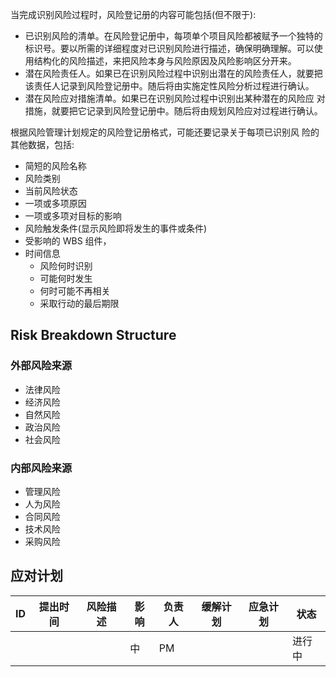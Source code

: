 

当完成识别风险过程时，风险登记册的内容可能包括(但不限于):
- 已识别风险的清单。在风险登记册中，每项单个项目风险都被赋予一个独特的标识号。要以所需的详细程度对已识别风险进行描述，确保明确理解。可以使用结构化的风险描述，来把风险本身与风险原因及风险影响区分开来。
- 潜在风险责任人。如果已在识别风险过程中识别出潜在的风险责任人，就要把该责任人记录到风险登记册中。随后将由实施定性风险分析过程进行确认。
- 潜在风险应对措施清单。如果已在识别风险过程中识别出某种潜在的风险应 对措施，就要把它记录到风险登记册中。随后将由规划风险应对过程进行确认。

根据风险管理计划规定的风险登记册格式，可能还要记录关于每项已识别风
险的其他数据，包括:
- 简短的风险名称
- 风险类别
- 当前风险状态
- 一项或多项原因
- 一项或多项对目标的影响
- 风险触发条件(显示风险即将发生的事件或条件)
- 受影响的 WBS 组件，
- 时间信息
    - 风险何时识别
    - 可能何时发生
    - 何时可能不再相关
    - 采取行动的最后期限

## Risk Breakdown Structure

### 外部风险来源
- 法律风险
- 经济风险
- 自然风险
- 政治风险
- 社会风险


### 内部风险来源
- 管理风险
- 人为风险
- 合同风险
- 技术风险
- 采购风险


## 应对计划

| ID | 提出时间 | 风险描述 | 影响 | 负责人 | 缓解计划 | 应急计划 | 状态 |
| --- | --- | --- | --- | --- | --- | --- | --- |
| | | | 中 | PM | | | 进行中 |
